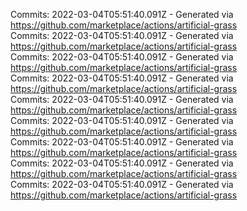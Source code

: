 Commits: 2022-03-04T05:51:40.091Z - Generated via https://github.com/marketplace/actions/artificial-grass
<br>
Commits: 2022-03-04T05:51:40.091Z - Generated via https://github.com/marketplace/actions/artificial-grass
<br>
Commits: 2022-03-04T05:51:40.091Z - Generated via https://github.com/marketplace/actions/artificial-grass
<br>
Commits: 2022-03-04T05:51:40.091Z - Generated via https://github.com/marketplace/actions/artificial-grass
<br>
Commits: 2022-03-04T05:51:40.091Z - Generated via https://github.com/marketplace/actions/artificial-grass
<br>
Commits: 2022-03-04T05:51:40.091Z - Generated via https://github.com/marketplace/actions/artificial-grass
<br>
Commits: 2022-03-04T05:51:40.091Z - Generated via https://github.com/marketplace/actions/artificial-grass
<br>
Commits: 2022-03-04T05:51:40.091Z - Generated via https://github.com/marketplace/actions/artificial-grass
<br>
Commits: 2022-03-04T05:51:40.091Z - Generated via https://github.com/marketplace/actions/artificial-grass
<br>
